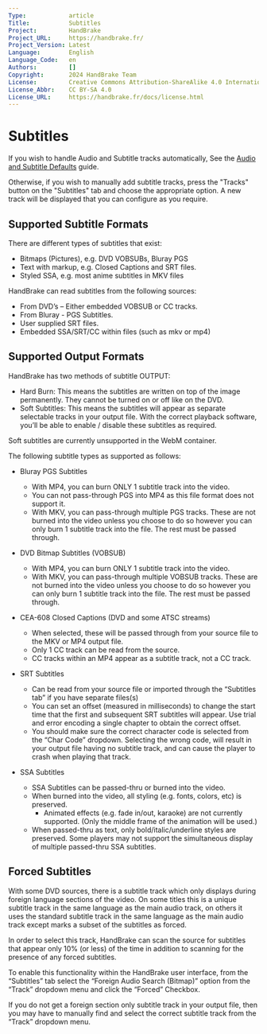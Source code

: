 ```yaml
---
Type:            article
Title:           Subtitles
Project:         HandBrake
Project_URL:     https://handbrake.fr/
Project_Version: Latest
Language:        English
Language_Code:   en
Authors:         []
Copyright:       2024 HandBrake Team
License:         Creative Commons Attribution-ShareAlike 4.0 International
License_Abbr:    CC BY-SA 4.0
License_URL:     https://handbrake.fr/docs/license.html
---
```


Subtitles
=========

If you wish to handle Audio and Subtitle tracks automatically, See the [Audio and Subtitle Defaults](../workflow/audio-subtitle-defaults.html) guide.

Otherwise, if you wish to manually add subtitle tracks, press the "Tracks" button on the "Subtitles" tab and choose the appropriate option. A new track will be displayed that you can configure as you require.

## Supported Subtitle Formats

There are different types of subtitles that exist:

- Bitmaps (Pictures), e.g. DVD VOBSUBs, Bluray PGS
- Text with markup, e.g. Closed Captions and SRT files.
- Styled SSA, e.g. most anime subtitles in MKV files

HandBrake can read subtitles from the following sources:

- From DVD’s – Either embedded VOBSUB or CC tracks. 
- From Bluray - PGS Subtitles. 
- User supplied SRT files. 
- Embedded SSA/SRT/CC within files (such as mkv or mp4)

## Supported Output Formats

HandBrake has two methods of subtitle OUTPUT:

- Hard Burn: This means the subtitles are written on top of the image permanently. They cannot be turned on or off like on the DVD.
- Soft Subtitles: This means the subtitles will appear as separate selectable tracks in your output file. With the correct playback software, you’ll be able to enable / disable these subtitles as required.

Soft subtitles are currently unsupported in the WebM container.

The following subtitle types as supported as follows:

- Bluray PGS Subtitles
  - With MP4, you can burn ONLY 1 subtitle track into the video. 
  - You can not pass-through PGS into MP4 as this file format does not support it.
  - With MKV, you can pass-through multiple PGS tracks. These are not burned into the video unless you choose to do so however you can only burn 1 subtitle track into the file. The rest must be passed through.
  
- DVD Bitmap Subtitles (VOBSUB)
  - With MP4, you can burn ONLY 1 subtitle track into the video.
  - With MKV, you can pass-through multiple VOBSUB tracks. These are not burned into the video unless you choose to do so however you can only burn 1 subtitle track into the file. The rest must be passed through.

- CEA-608 Closed Captions (DVD and some ATSC streams) 
  - When selected, these will be passed through from your source file to the MKV or MP4 output file.
  - Only 1 CC track can be read from the source.
  - CC tracks within an MP4 appear as a subtitle track, not a CC track.

- SRT Subtitles
  - Can be read from your source file or imported through the “Subtitles tab” if you have separate files(s)
  - You can set an offset (measured in milliseconds) to change the start time that the first and subsequent SRT subtitles will appear. Use trial and error encoding a single chapter to obtain the correct offset.
  - You should make sure the correct character code is selected from the “Char Code” dropdown. Selecting the wrong code, will result in your output file having no subtitle track, and can cause the player to crash when playing that track.

- SSA Subtitles
  - SSA Subtitles can be passed-thru or burned into the video. 
  - When burned into the video, all styling (e.g. fonts, colors, etc) is preserved.
    - Animated effects (e.g. fade in/out, karaoke) are not currently supported. (Only the middle frame of the animation will be used.)
  - When passed-thru as text, only bold/italic/underline styles are preserved. Some players may not support the simultaneous display of multiple passed-thru SSA subtitles.

## Forced Subtitles

With some DVD sources, there is a subtitle track which only displays during foreign language sections of the video. On some titles this is a unique subtitle track in the same language as the main audio track, on others it uses the standard subtitle track in the same language as the main audio track except marks a subset of the subtitles as forced.

In order to select this track, HandBrake can scan the source for subtitles that appear only 10% (or less) of the time in addition to scanning for the presence of any forced subtitles.
  
To enable this functionality within the HandBrake user interface, from the “Subtitles” tab select the “Foreign Audio Search (Bitmap)” option from the “Track” dropdown menu and click the “Forced” Checkbox.

If you do not get a foreign section only subtitle track in your output file, then you may have to manually find and select the correct subtitle track from the “Track” dropdown menu.
